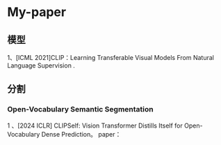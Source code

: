 # My-paper
## 模型
1、[ICML 2021]CLIP：Learning Transferable Visual Models From Natural Language Supervision .


## 分割
### Open-Vocabulary Semantic Segmentation
1 、[2024 ICLR] CLIPSelf: Vision Transformer Distills Itself for Open-Vocabulary Dense Prediction。
paper：
